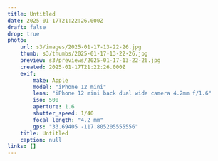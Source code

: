 ```yaml
---
title: Untitled
date: 2025-01-17T21:22:26.000Z
draft: false
drop: true
photo:
    url: s3/images/2025-01-17-13-22-26.jpg
    thumb: s3/thumbs/2025-01-17-13-22-26.jpg
    preview: s3/previews/2025-01-17-13-22-26.jpg
    created: 2025-01-17T21:22:26.000Z
    exif:
        make: Apple
        model: "iPhone 12 mini"
        lens: "iPhone 12 mini back dual wide camera 4.2mm f/1.6"
        iso: 500
        aperture: 1.6
        shutter_speed: 1/40
        focal_length: "4.2 mm"
        gps: "33.69405 -117.805205555556"
    title: Untitled
    caption: null
links: []
---
```

